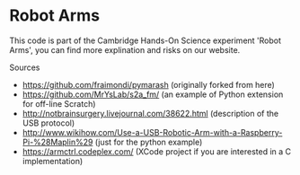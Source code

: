 # Robot Arms
This code is part of the Cambridge Hands-On Science experiment 'Robot Arms', you can find more explination and risks on our website. 

Sources
- https://github.com/fraimondi/pymarash (originally forked from here)
- https://github.com/MrYsLab/s2a_fm/ (an example of Python extension for
  off-line Scratch)
- http://notbrainsurgery.livejournal.com/38622.html (description of the USB protocol)
- http://www.wikihow.com/Use-a-USB-Robotic-Arm-with-a-Raspberry-Pi-%28Maplin%29 (just for the python example)
- https://armctrl.codeplex.com/ (XCode project if you are interested in a C implementation)
